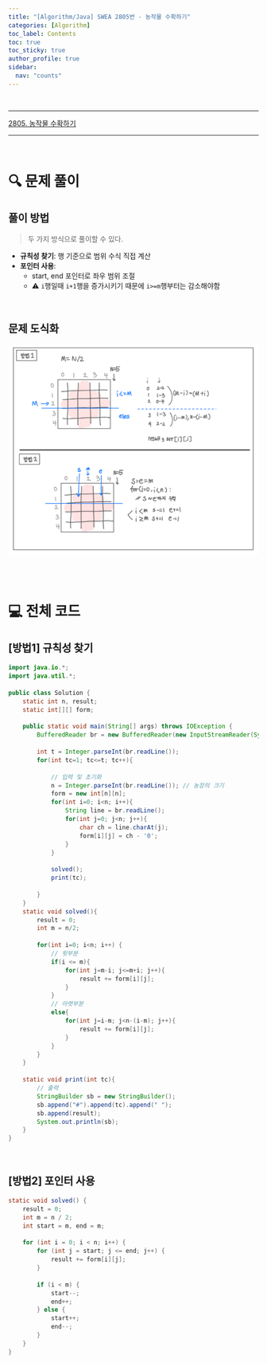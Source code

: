 ```yaml
---
title: "[Algorithm/Java] SWEA 2805번 - 농작물 수확하기"
categories: [Algorithm]
toc_label: Contents
toc: true
toc_sticky: true
author_profile: true
sidebar:
  nav: "counts"
---
```


<br>

---

[2805. 농작물 수확하기](https://swexpertacademy.com/main/code/problem/problemDetail.do?contestProbId=AV7GLXqKAWYDFAXB)

---

<br>

# 🔍 문제 풀이

## 풀이 방법

> 두 가지 방식으로 풀이할 수 있다.

- **규칙성 찾기**: 행 기준으로 범위 수식 직접 계산
- **포인터 사용**:
  - start, end 포인터로 좌우 범위 조절
  - ⚠️ `i`행일때 `i+1`행을 증가시키기 때문에 `i>=m`행부터는 감소해야함

<br>

## 문제 도식화

![assets/images/2025/SWEA 2805.png](<../../../assets/images/2025/SWEA 2805.png>)

<br><br>

# 💻 전체 코드

## [방법1] 규칙성 찾기

```java
import java.io.*;
import java.util.*;

public class Solution {
    static int n, result;
    static int[][] form;

    public static void main(String[] args) throws IOException {
        BufferedReader br = new BufferedReader(new InputStreamReader(System.in));

        int t = Integer.parseInt(br.readLine());
        for(int tc=1; tc<=t; tc++){

            // 입력 및 초기화
            n = Integer.parseInt(br.readLine()); // 농장의 크기
            form = new int[n][n];
            for(int i=0; i<n; i++){
                String line = br.readLine();
                for(int j=0; j<n; j++){
                    char ch = line.charAt(j);
                    form[i][j] = ch - '0';
                }
            }

            solved();
            print(tc);

        }
    }
    static void solved(){
        result = 0;
        int m = n/2;

        for(int i=0; i<n; i++) {
            // 윗부분
            if(i <= m){
                for(int j=m-i; j<=m+i; j++){
                    result += form[i][j];
                }
            }
            // 아랫부분
            else{
                for(int j=i-m; j<n-(i-m); j++){
                    result += form[i][j];
                }
            }
        }
    }

    static void print(int tc){
        // 출력
        StringBuilder sb = new StringBuilder();
        sb.append("#").append(tc).append(" ");
        sb.append(result);
        System.out.println(sb);
    }
}
```

<br>

## [방법2] 포인터 사용

```java
static void solved() {
    result = 0;
    int m = n / 2;
    int start = m, end = m;

    for (int i = 0; i < n; i++) {
        for (int j = start; j <= end; j++) {
            result += form[i][j];
        }

        if (i < m) {
            start--;
            end++;
        } else {
            start++;
            end--;
        }
    }
}
```

<br>
